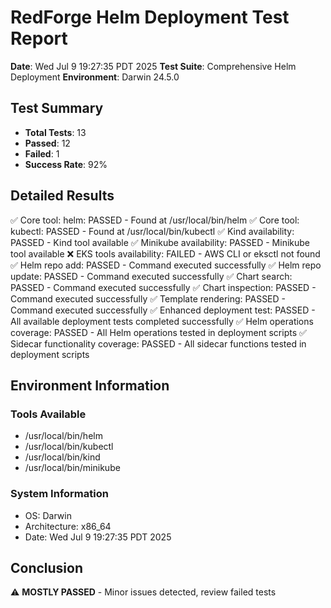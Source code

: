 # RedForge Helm Deployment Test Report

**Date**: Wed Jul  9 19:27:35 PDT 2025
**Test Suite**: Comprehensive Helm Deployment
**Environment**: Darwin 24.5.0

## Test Summary

- **Total Tests**: 13
- **Passed**: 12
- **Failed**: 1
- **Success Rate**: 92%

## Detailed Results

✅ Core tool: helm: PASSED - Found at /usr/local/bin/helm
✅ Core tool: kubectl: PASSED - Found at /usr/local/bin/kubectl
✅ Kind availability: PASSED - Kind tool available
✅ Minikube availability: PASSED - Minikube tool available
❌ EKS tools availability: FAILED - AWS CLI or eksctl not found
✅ Helm repo add: PASSED - Command executed successfully
✅ Helm repo update: PASSED - Command executed successfully
✅ Chart search: PASSED - Command executed successfully
✅ Chart inspection: PASSED - Command executed successfully
✅ Template rendering: PASSED - Command executed successfully
✅ Enhanced deployment test: PASSED - All available deployment tests completed successfully
✅ Helm operations coverage: PASSED - All Helm operations tested in deployment scripts
✅ Sidecar functionality coverage: PASSED - All sidecar functions tested in deployment scripts

## Environment Information

### Tools Available
- /usr/local/bin/helm
- /usr/local/bin/kubectl
- /usr/local/bin/kind
- /usr/local/bin/minikube

### System Information
- OS: Darwin
- Architecture: x86_64
- Date: Wed Jul  9 19:27:35 PDT 2025

## Conclusion

⚠️ **MOSTLY PASSED** - Minor issues detected, review failed tests
